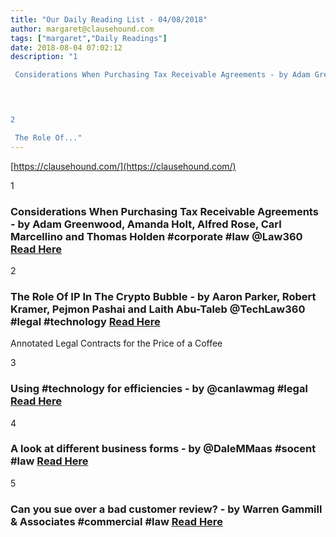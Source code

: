 ```yaml
---
title: "Our Daily Reading List - 04/08/2018"
author: margaret@clausehound.com
tags: ["margaret","Daily Readings"]
date: 2018-08-04 07:02:12
description: "1

 Considerations When Purchasing Tax Receivable Agreements - by Adam Greenwood, Amanda Holt, Alfred Rose, Carl Marcellino and Thomas Holden #corporate #law @Law360 Read Here

 


2

 The Role Of..."
---
```


[https://clausehound.com/](https://clausehound.com/)

1

###  Considerations When Purchasing Tax Receivable Agreements - by Adam Greenwood, Amanda Holt, Alfred Rose, Carl Marcellino and Thomas Holden #corporate #law @Law360 [Read Here](https://www.law360.com/corporate/articles/1067759/considerations-when-purchasing-tax-receivable-agreements)

 

2

###  The Role Of IP In The Crypto Bubble - by Aaron Parker, Robert Kramer, Pejmon Pashai and Laith Abu-Taleb @TechLaw360 #legal #technology [Read Here](https://www.law360.com/technology/articles/1059136/the-role-of-ip-in-the-crypto-bubble)

Annotated Legal Contracts
for the Price of a Coffee

3

###  Using #technology for efficiencies - by @canlawmag #legal  [Read Here](https://www.canadianlawyermag.com/video/using-technology-for-efficiencies-631/)

 

4

###  A look at different business forms - by @DaleMMaas #socent #law [Read Here](https://www.dalemaasatty.com/blog/2018/07/a-look-at-different-business-forms.shtml)

 

5

###  Can you sue over a bad customer review? - by Warren Gammill & Associates #commercial #law [Read Here](https://www.gammilllaw.com/blog/2018/07/can-you-sue-over-a-bad-customer-review.shtml)

 